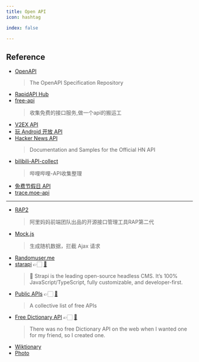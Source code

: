 ```yaml
---
title: Open API
icon: hashtag

index: false

---
```


<!-- more -->

## Reference

- [OpenAPI](https://github.com/OAI/OpenAPI-Specification)
    > The OpenAPI Specification Repository
- [RapidAPI Hub](https://rapidapi.com/hub)
- [free-api](https://github.com/fangzesheng/free-api)
    > 收集免费的接口服务,做一个api的搬运工
- [V2EX API](https://www.v2ex.com/help/api)
- [玩 Android 开放 API](https://www.wanandroid.com/blog/show/2)
- [Hacker News API](https://github.com/HackerNews/API)
    > Documentation and Samples for the Official HN API
- [bilibili-API-collect](https://github.com/SocialSisterYi/bilibili-API-collect)
    > 哔哩哔哩-API收集整理
- [免费节假日 API](https://timor.tech/api/holiday)
- [trace.moe-api](https://github.com/soruly/trace.moe-api)

------

- [RAP2](rap2.taobao.org)
    > 阿里妈妈前端团队出品的开源接口管理工具RAP第二代
- [Mock.js](http://mockjs.com/)
    > 生成随机数据，拦截 Ajax 请求
- [Randomuser.me](https://randomuser.me/)
- [starapi](https://docs.strapi.io/) 👉🏻 [🐙](https://github.com/strapi/strapi)
    > 🚀 Strapi is the leading open-source headless CMS. It’s 100% JavaScript/TypeScript, fully customizable, and developer-first.
- [Public APIs](https://apilayer.com/?utm_source=Github&utm_medium=Referral&utm_campaign=Public-apis-repo) 👉🏻 [🐙](https://github.com/public-apis/public-apis)
    > A collective list of free APIs
- [Free Dictionary API](https://dictionaryapi.dev/) 👉🏻 [🐙](https://github.com/meetDeveloper/freeDictionaryAPI) 
    > There was no free Dictionary API on the web when I wanted one for my friend, so I created one.
- [Wiktionary](https://wiktionary.org)
- [Photo](https://picsum.photos/)